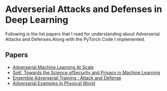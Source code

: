 # Adverserial Attacks and Defenses in Deep Learning

Following is the list papers that I read for understanding about Adverserial Attacks and Defenses.Along with the PyTorch Code I implemented.

 
## Papers

* [Adverserial Machine Learning At Scale](https://arxiv.org/pdf/1611.01236.pdf)
* [SoK: Towards the Science ofSecurity and Privacy in Machine Learning](https://arxiv.org/pdf/1611.03814.pdf)
* [Ensemble Adverserial Training : Attack and Defense](https://arxiv.org/pdf/1705.07204.pdf)
* [Adversarial Examples In Physical World](https://arxiv.org/pdf/1607.02533.pdf)
 

